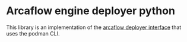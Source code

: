 # Arcaflow engine deployer python

This library is an implementation of the [arcaflow deployer interface](https://github.com/arcalot/arcaflow-engine-deployer) that uses the podman CLI.